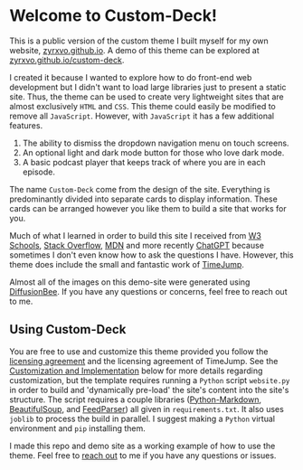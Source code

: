 # Welcome to Custom-Deck!

This is a public version of the custom theme I built myself for my own website, [zyrxvo.github.io](https://zyrxvo.github.io). A demo of this theme can be explored at [zyrxvo.github.io/custom-deck](https://zyrxvo.github.io/custom-deck).

I created it because I wanted to explore how to do front-end web development but I didn't want to load large libraries just to present a static site. Thus, the theme can be used to create very lightweight sites that are almost exclusively `HTML` and `CSS`. This theme could easily be modified to remove all `JavaScript`. However, with `JavaScript` it has a few additional features.

1. The ability to dismiss the dropdown navigation menu on touch screens.
2. An optional light and dark mode button for those who love dark mode.
3. A basic podcast player that keeps track of where you are in each episode.

The name `Custom-Deck` come from the design of the site. Everything is predominantly divided into separate cards to display information. These cards can be arranged however you like them to build a site that works for you.

Much of what I learned in order to build this site I received from [W3 Schools](https://www.w3schools.com), [Stack Overflow](https://stackoverflow.com), [MDN](https://developer.mozilla.org/en-US/) and more recently [ChatGPT](https://chat.openai.com) because sometimes I don't even know how to ask the questions I have. However, this theme does include the small and fantastic work of [TimeJump](https://davatron5000.github.io/TimeJump/).

Almost all of the images on this demo-site were generated using [DiffusionBee](https://diffusionbee.com). If you have any questions or concerns, feel free to reach out to me.

## Using Custom-Deck
You are free to use and customize this theme provided you follow the [licensing agreement](LICENSE) and the licensing agreement of TimeJump. See the [Customization and Implementation](#customization-and-implementation) below for more details regarding customization, but the template requires running a `Python` script `website.py` in order to build and 'dynamically pre-load' the site's content into the site's structure. The script requires a couple libraries ([Python-Markdown](https://python-markdown.github.io/), [BeautifulSoup](https://www.crummy.com/software/BeautifulSoup/), and [FeedParser](https://feedparser.readthedocs.io/en/latest/)) all given in `requirements.txt`. It also uses `joblib` to process the build in parallel. I suggest making a `Python` virtual environment and `pip` installing them.

I made this repo and demo site as a working example of how to use the theme. Feel free to [reach out](#contact-me) to me if you have any questions or issues.